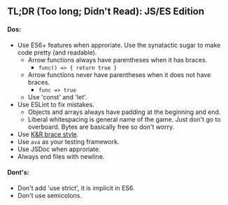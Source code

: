 ## TL;DR (Too long; Didn't Read): JS/ES Edition

#### Dos:
- Use ES6+ features when approriate. Use the synatactic sugar to make code pretty (and readable).
  - Arrow functions always have parentheses when it has braces.
    - `func() => { return true }`
  - Arrow functions never have parentheses when it does not have braces.
    - `func => true`
  - Use 'const' and 'let'.
- Use ESLint to fix mistakes.
  - Objects and arrays always have padding at the beginning and end.
  - Liberal whitespacing is general name of the game. Just don't go to overboard. Bytes are basically free so don't worry.
- Use [K&R brace style](https://en.wikipedia.org/wiki/Indentation_style#K&R).
- Use `ava` as your testing framework.
- Use JSDoc when approriate.
- Always end files with newline.

#### Dont's:
- Don't add 'use strict', it is implicit in ES6.
- Don't use semicolons.
